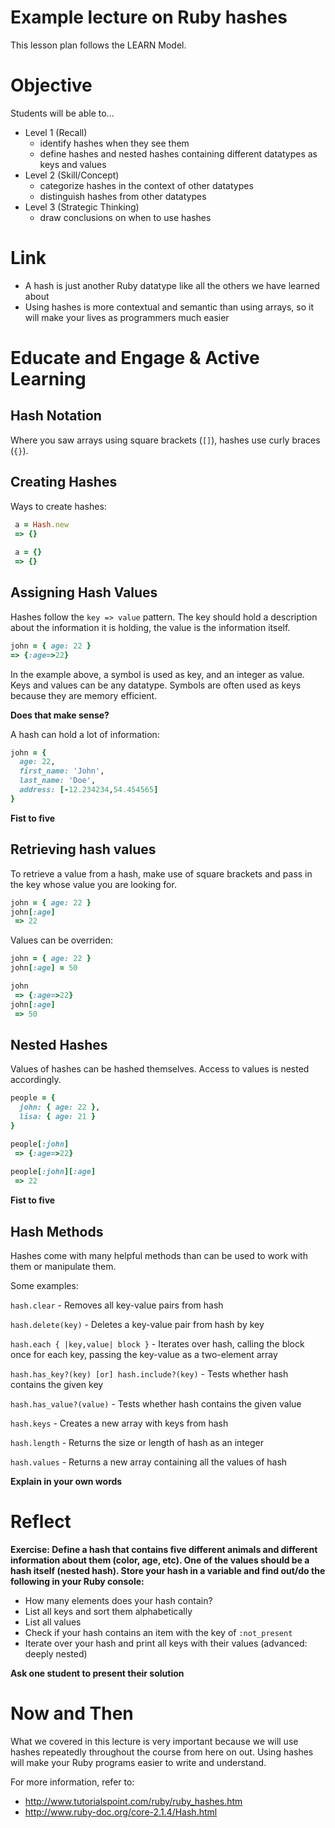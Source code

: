Example lecture on Ruby hashes
======================

This lesson plan follows the LEARN Model.

# Objective
Students will be able to...
- Level 1 (Recall)
  - identify hashes when they see them
  - define hashes and nested hashes containing different datatypes as keys and values
- Level 2 (Skill/Concept)
  - categorize hashes in the context of other datatypes
  - distinguish hashes from other datatypes
- Level 3 (Strategic Thinking)
  - draw conclusions on when to use hashes

# Link
- A hash is just another Ruby datatype like all the others we have learned about
- Using hashes is more contextual and semantic than using arrays, so it will make your lives as programmers much easier

# Educate and Engage & Active Learning
## Hash Notation

Where you saw arrays using square brackets (`[]`), hashes use curly braces (`{}`).

## Creating Hashes
Ways to create hashes:

```ruby
 a = Hash.new
 => {}
 
 a = {}
 => {}
```

## Assigning Hash Values

Hashes follow the `key => value` pattern. The key should hold a description about the information it is holding, the value is the information itself.

```ruby
john = { age: 22 }
=> {:age=>22}
```

In the example above, a symbol is used as key, and an integer as value. Keys and values can be any datatype. Symbols are often used as keys because they are memory efficient.

**Does that make sense?**

A hash can hold a lot of information:

```ruby
john = {
  age: 22,
  first_name: 'John',
  last_name: 'Doe',
  address: [-12.234234,54.454565]
}
```

**Fist to five**

## Retrieving hash values

To retrieve a value from a hash, make use of square brackets and pass in the key whose value you are looking for.

```ruby
john = { age: 22 }
john[:age]
 => 22
```

Values can be overriden:

```ruby
john = { age: 22 }
john[:age] = 50

john
 => {:age=>22}
john[:age]
 => 50
```

## Nested Hashes

Values of hashes can be hashed themselves. Access to values is nested accordingly.

```ruby
people = {
  john: { age: 22 },
  lisa: { age: 21 }
}

people[:john]
 => {:age=>22}
 
people[:john][:age]
 => 22
```

**Fist to five**

## Hash Methods
Hashes come with many helpful methods than can be used to work with them or manipulate them.

Some examples:

`hash.clear` - Removes all key-value pairs from hash

`hash.delete(key)` - Deletes a key-value pair from hash by key

`hash.each { |key,value| block }` - Iterates over hash, calling the block once for each key, passing the key-value as a two-element array

`hash.has_key?(key) [or] hash.include?(key)` - Tests whether hash contains the given key

`hash.has_value?(value)` - Tests whether hash contains the given value

`hash.keys` - Creates a new array with keys from hash

`hash.length` - Returns the size or length of hash as an integer

`hash.values` - Returns a new array containing all the values of hash

**Explain in your own words**

# Reflect
**Exercise: Define a hash that contains five different animals and different information about them (color, age, etc). One of the values should be a hash itself (nested hash). Store your hash in a variable and find out/do the following in your Ruby console:**

- How many elements does your hash contain?
- List all keys and sort them alphabetically
- List all values
- Check if your hash contains an item with the key of `:not_present`
- Iterate over your hash and print all keys with their values (advanced: deeply nested)

**Ask one student to present their solution**

# Now and Then
What we covered in this lecture is very important because we will use hashes repeatedly throughout the course from here on out. Using hashes will make your Ruby programs easier to write and understand.

For more information, refer to:

- http://www.tutorialspoint.com/ruby/ruby_hashes.htm
- http://www.ruby-doc.org/core-2.1.4/Hash.html
